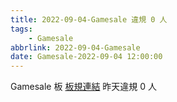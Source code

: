 ```yaml
---
title: 2022-09-04-Gamesale 違規 0 人
tags:
    - Gamesale
abbrlink: 2022-09-04-Gamesale
date: Gamesale-2022-09-04 12:00:00
---
```

Gamesale 板 [板規連結](https://www.ptt.cc/bbs/Gossiping/M.1637425085.A.07D.html)
昨天違規 0 人
